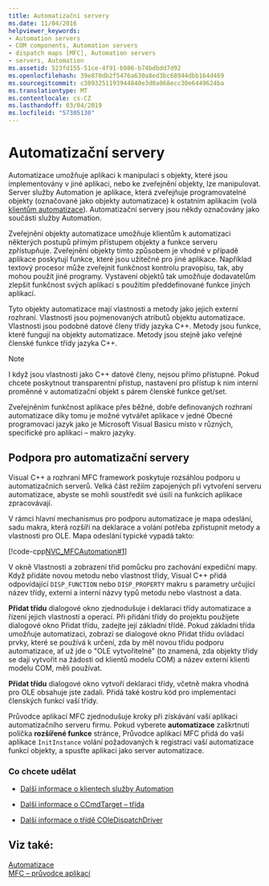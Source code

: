 ```yaml
---
title: Automatizační servery
ms.date: 11/04/2016
helpviewer_keywords:
- Automation servers
- COM components, Automation servers
- dispatch maps [MFC], Automation servers
- servers, Automation
ms.assetid: 523fd155-51ce-4f91-b986-b74bdbdd7d92
ms.openlocfilehash: 39e870db2f5476a630a8ed3bc68944dbb164d469
ms.sourcegitcommit: c3093251193944840e3d0a068ecc30e6449624ba
ms.translationtype: MT
ms.contentlocale: cs-CZ
ms.lasthandoff: 03/04/2019
ms.locfileid: "57305130"
---
```

# <a name="automation-servers"></a>Automatizační servery

Automatizace umožňuje aplikaci k manipulaci s objekty, které jsou implementovány v jiné aplikaci, nebo ke zveřejnění objekty, lze manipulovat. Server služby Automation je aplikace, která zveřejňuje programovatelné objekty (označované jako objekty automatizace) k ostatním aplikacím (volá [klientům automatizace](../mfc/automation-clients.md)). Automatizační servery jsou někdy označovány jako součásti služby Automation.

Zveřejnění objekty automatizace umožňuje klientům k automatizaci některých postupů přímým přístupem objekty a funkce serveru zpřístupňuje. Zveřejnění objekty tímto způsobem je vhodné v případě aplikace poskytují funkce, které jsou užitečné pro jiné aplikace. Například textový procesor může zveřejnit funkčnost kontrolu pravopisu, tak, aby mohou použít jiné programy. Vystavení objektů tak umožňuje dodavatelům zlepšit funkčnost svých aplikací s použitím předdefinované funkce jiných aplikací.

Tyto objekty automatizace mají vlastnosti a metody jako jejich externí rozhraní. Vlastnosti jsou pojmenovaných atributů objektu automatizace. Vlastnosti jsou podobné datové členy třídy jazyka C++. Metody jsou funkce, které fungují na objekty automatizace. Metody jsou stejně jako veřejné členské funkce třídy jazyka C++.

> [!NOTE]
>  I když jsou vlastnosti jako C++ datové členy, nejsou přímo přístupné. Pokud chcete poskytnout transparentní přístup, nastavení pro přístup k nim interní proměnné v automatizační objekt s párem členské funkce get/set.

Zveřejněním funkčnost aplikace přes běžné, dobře definovaných rozhraní automatizace díky tomu je možné vytvářet aplikace v jedné Obecné programovací jazyk jako je Microsoft Visual Basicu místo v různých, specifické pro aplikaci – makro jazyky.

##  <a name="_core_support_for_automation_servers"></a> Podpora pro automatizační servery

Visual C++ a rozhraní MFC framework poskytuje rozsáhlou podporu u automatizačních serverů. Velká část režiím zapojených při vytvoření serveru automatizace, abyste se mohli soustředit své úsilí na funkcích aplikace zpracovávají.

V rámci hlavní mechanismus pro podporu automatizace je mapa odeslání, sadu makra, která rozšíří na deklarace a volání potřeba zpřístupnit metody a vlastnosti pro OLE. Mapa odeslání typické vypadá takto:

[!code-cpp[NVC_MFCAutomation#1](../mfc/codesnippet/cpp/automation-servers_1.cpp)]

V okně Vlastnosti a zobrazení tříd pomůcku pro zachování expediční mapy. Když přidáte novou metodu nebo vlastnost třídy, Visual C++ přidá odpovídající `DISP_FUNCTION` nebo `DISP_PROPERTY` makru s parametry určující název třídy, externí a interní názvy typů metodu nebo vlastnost a data.

**Přidat třídu** dialogové okno zjednodušuje i deklaraci třídy automatizace a řízení jejich vlastností a operací. Při přidání třídy do projektu použijete dialogové okno Přidat třídu, zadejte její základní třídě. Pokud základní třída umožňuje automatizaci, zobrazí se dialogové okno Přidat třídu ovládací prvky, které se používá k určení, zda by měl novou třídu podporu automatizace, ať už jde o "OLE vytvořitelné" (to znamená, zda objekty třídy se dají vytvořit na žádosti od klientů modelu COM) a název externí klienti modelu COM, měli používat.

**Přidat třídu** dialogové okno vytvoří deklaraci třídy, včetně makra vhodná pro OLE obsahuje jste zadali. Přidá také kostru kód pro implementaci členských funkcí vaší třídy.

Průvodce aplikací MFC zjednodušuje kroky při získávání vaší aplikaci automatizačního serveru firmu. Pokud vyberete **automatizace** zaškrtnutí políčka **rozšířené funkce** stránce, Průvodce aplikací MFC přidá do vaší aplikace `InitInstance` volání požadovaných k registraci vaší automatizace funkcí objekty, a spusťte aplikaci jako server automatizace.

### <a name="what-do-you-want-to-do"></a>Co chcete udělat

- [Další informace o klientech služby Automation](../mfc/automation-clients.md)

- [Další informace o CCmdTarget – třída](../mfc/reference/ccmdtarget-class.md)

- [Další informace o třídě COleDispatchDriver](../mfc/reference/coledispatchdriver-class.md)

## <a name="see-also"></a>Viz také:

[Automatizace](../mfc/automation.md)<br/>
[MFC – průvodce aplikací](../mfc/reference/mfc-application-wizard.md)
